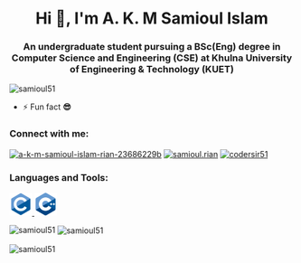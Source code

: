 <h1 align="center">Hi 👋, I'm A. K. M Samioul Islam</h1>
<h3 align="center">An undergraduate student pursuing a BSc(Eng) degree in Computer Science and Engineering (CSE) at Khulna University of Engineering & Technology (KUET)</h3>

<p align="left"> <img src="https://komarev.com/ghpvc/?username=samioul51&label=Profile%20views&color=0e75b6&style=flat" alt="samioul51" /> </p>

- ⚡ Fun fact **😎**

<h3 align="left">Connect with me:</h3>
<p align="left">
<a href="https://www.linkedin.com/in/a-k-m-samioul-islam-23686229b/" target="blank"><img align="center" src="https://raw.githubusercontent.com/rahuldkjain/github-profile-readme-generator/master/src/images/icons/Social/linked-in-alt.svg" alt="a-k-m-samioul-islam-rian-23686229b" height="30" width="40" /></a>
<a href="https://fb.com/samioul.rian" target="blank"><img align="center" src="https://raw.githubusercontent.com/rahuldkjain/github-profile-readme-generator/master/src/images/icons/Social/facebook.svg" alt="samioul.rian" height="30" width="40" /></a>
<a href="https://codeforces.com/profile/codersir51" target="blank"><img align="center" src="https://raw.githubusercontent.com/rahuldkjain/github-profile-readme-generator/master/src/images/icons/Social/codeforces.svg" alt="codersir51" height="30" width="40" /></a>
<!--<a href="https://www.leetcode.com/codersir51" target="blank"><img align="center" src="https://raw.githubusercontent.com/rahuldkjain/github-profile-readme-generator/master/src/images/icons/Social/leet-code.svg" alt="codersir51" height="30" width="40" /></a>!-->
</p>

<h3 align="left">Languages and Tools:</h3>
<p align="left"> <a href="https://www.cprogramming.com/" target="_blank" rel="noreferrer"> <img src="https://raw.githubusercontent.com/devicons/devicon/master/icons/c/c-original.svg" alt="c" width="40" height="40"/> </a> <a href="https://www.w3schools.com/cpp/" target="_blank" rel="noreferrer"> <img src="https://raw.githubusercontent.com/devicons/devicon/master/icons/cplusplus/cplusplus-original.svg" alt="cplusplus" width="40" height="40"/> </a> </p>

<p><img align="left" src="https://github-readme-stats.vercel.app/api/top-langs?username=samioul51&show_icons=true&locale=en&layout=compact" alt="samioul51" /></p>

<p>&nbsp;<img align="center" src="https://github-readme-stats.vercel.app/api?username=samioul51&show_icons=true&locale=en" alt="samioul51" /></p>

<p><img align="center" src="https://github-readme-streak-stats.herokuapp.com/?user=samioul51&" alt="samioul51" /></p>
